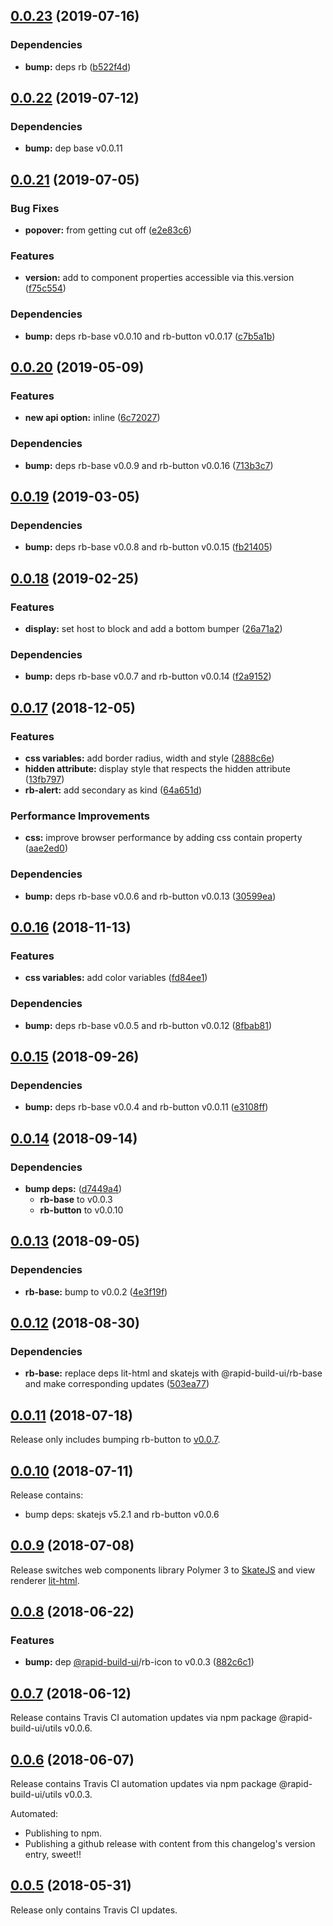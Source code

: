 ## [0.0.23](https://github.com/rapid-build-ui/rb-alert/compare/v0.0.22...v0.0.23) (2019-07-16)


### Dependencies

* **bump:** deps rb ([b522f4d](https://github.com/rapid-build-ui/rb-alert/commit/b522f4d))



## [0.0.22](https://github.com/rapid-build-ui/rb-alert/compare/v0.0.21...v0.0.22) (2019-07-12)


### Dependencies

* **bump:** dep base v0.0.11



## [0.0.21](https://github.com/rapid-build-ui/rb-alert/compare/v0.0.20...v0.0.21) (2019-07-05)


### Bug Fixes

* **popover:** from getting cut off ([e2e83c6](https://github.com/rapid-build-ui/rb-alert/commit/e2e83c6))


### Features

* **version:** add to component properties accessible via this.version ([f75c554](https://github.com/rapid-build-ui/rb-alert/commit/f75c554))


### Dependencies

* **bump:** deps rb-base v0.0.10 and rb-button v0.0.17 ([c7b5a1b](https://github.com/rapid-build-ui/rb-alert/commit/c7b5a1b))



## [0.0.20](https://github.com/rapid-build-ui/rb-alert/compare/v0.0.19...v0.0.20) (2019-05-09)


### Features

* **new api option:** inline ([6c72027](https://github.com/rapid-build-ui/rb-alert/commit/6c72027))


### Dependencies

* **bump:** deps rb-base v0.0.9 and rb-button v0.0.16 ([713b3c7](https://github.com/rapid-build-ui/rb-alert/commit/713b3c7))



## [0.0.19](https://github.com/rapid-build-ui/rb-alert/compare/v0.0.18...v0.0.19) (2019-03-05)


### Dependencies

* **bump:** deps rb-base v0.0.8 and rb-button v0.0.15 ([fb21405](https://github.com/rapid-build-ui/rb-alert/commit/fb21405))



## [0.0.18](https://github.com/rapid-build-ui/rb-alert/compare/v0.0.17...v0.0.18) (2019-02-25)


### Features

* **display:** set host to block and add a bottom bumper ([26a71a2](https://github.com/rapid-build-ui/rb-alert/commit/26a71a2))


### Dependencies

* **bump:** deps rb-base v0.0.7 and rb-button v0.0.14 ([f2a9152](https://github.com/rapid-build-ui/rb-alert/commit/f2a9152))



## [0.0.17](https://github.com/rapid-build-ui/rb-alert/compare/v0.0.16...v0.0.17) (2018-12-05)


### Features

* **css variables:** add border radius, width and style ([2888c6e](https://github.com/rapid-build-ui/rb-alert/commit/2888c6e))
* **hidden attribute:** display style that respects the hidden attribute ([13fb797](https://github.com/rapid-build-ui/rb-alert/commit/13fb797))
* **rb-alert:** add secondary as kind ([64a651d](https://github.com/rapid-build-ui/rb-alert/commit/64a651d))


### Performance Improvements

* **css:** improve browser performance by adding css contain property ([aae2ed0](https://github.com/rapid-build-ui/rb-alert/commit/aae2ed0))


### Dependencies

* **bump:** deps rb-base v0.0.6 and rb-button v0.0.13 ([30599ea](https://github.com/rapid-build-ui/rb-alert/commit/30599ea))



## [0.0.16](https://github.com/rapid-build-ui/rb-alert/compare/v0.0.15...v0.0.16) (2018-11-13)


### Features

* **css variables:** add color variables ([fd84ee1](https://github.com/rapid-build-ui/rb-alert/commit/fd84ee1))


### Dependencies

* **bump:** deps rb-base v0.0.5 and rb-button v0.0.12 ([8fbab81](https://github.com/rapid-build-ui/rb-alert/commit/8fbab81))



## [0.0.15](https://github.com/rapid-build-ui/rb-alert/compare/v0.0.14...v0.0.15) (2018-09-26)


### Dependencies

* **bump:** deps rb-base v0.0.4 and rb-button v0.0.11 ([e3108ff](https://github.com/rapid-build-ui/rb-alert/commit/e3108ff))



## [0.0.14](https://github.com/rapid-build-ui/rb-alert/compare/v0.0.13...v0.0.14) (2018-09-14)


### Dependencies

* **bump deps:** ([d7449a4](https://github.com/rapid-build-ui/rb-alert/commit/d7449a4))
	* **rb-base** to v0.0.3
	* **rb-button** to v0.0.10



## [0.0.13](https://github.com/rapid-build-ui/rb-alert/compare/v0.0.12...v0.0.13) (2018-09-05)


### Dependencies

* **rb-base:** bump to v0.0.2 ([4e3f19f](https://github.com/rapid-build-ui/rb-alert/commit/4e3f19f))



## [0.0.12](https://github.com/rapid-build-ui/rb-alert/compare/v0.0.11...v0.0.12) (2018-08-30)


### Dependencies

* **rb-base:** replace deps lit-html and skatejs with @rapid-build-ui/rb-base and make corresponding updates ([503ea77](https://github.com/rapid-build-ui/rb-alert/commit/503ea77))



## [0.0.11](https://github.com/rapid-build-ui/rb-alert/compare/v0.0.10...v0.0.11) (2018-07-18)


Release only includes bumping rb-button to [v0.0.7](https://git.io/fNZJu).



## [0.0.10](https://github.com/rapid-build-ui/rb-alert/compare/v0.0.9...v0.0.10) (2018-07-11)


Release contains:
* bump deps: skatejs v5.2.1 and rb-button v0.0.6



## [0.0.9](https://github.com/rapid-build-ui/rb-alert/compare/v0.0.8...v0.0.9) (2018-07-08)


Release switches web components library Polymer 3 to [SkateJS](http://skatejs.netlify.com/) and view renderer [lit-html](https://polymer.github.io/lit-html/).



## [0.0.8](https://github.com/rapid-build-ui/rb-alert/compare/v0.0.7...v0.0.8) (2018-06-22)


### Features

* **bump:** dep [@rapid-build-ui](https://github.com/rapid-build-ui)/rb-icon to v0.0.3 ([882c6c1](https://github.com/rapid-build-ui/rb-alert/commit/882c6c1))



## [0.0.7](https://github.com/rapid-build-ui/rb-alert/compare/v0.0.6...v0.0.7) (2018-06-12)


Release contains Travis CI automation updates via npm package @rapid-build-ui/utils v0.0.6.



## [0.0.6](https://github.com/rapid-build-ui/rb-alert/compare/v0.0.5...v0.0.6) (2018-06-07)


Release contains Travis CI automation updates via npm package @rapid-build-ui/utils v0.0.3.

Automated:
* Publishing to npm.
* Publishing a github release with content from this changelog's version entry, sweet!!



## [0.0.5](https://github.com/rapid-build-ui/rb-alert/compare/v0.0.4...v0.0.5) (2018-05-31)


Release only contains Travis CI updates.


